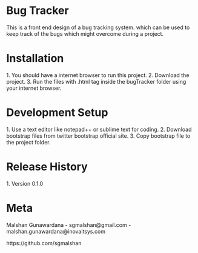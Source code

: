 # Bug Tracker
This is a front end design of a bug tracking system. which can be used to keep track of the bugs which might overcome during a project.

<h1>Installation</h1>
 1. You should have a internet browser to run this project.
 2. Download the project.
 3. Run the files with .html tag inside the bugTracker folder using your internet browser.

<h1>Development Setup</h1>
 1. Use a text editor like notepad++ or sublime text for coding.
 2. Download bootstrap files from twitter bootstrap official site.
 3. Copy bootstrap file to the project folder.
 
<h1>Release History</h1>
 1. Version 0.1.0

<h1>Meta</h1>
 Malshan Gunawardana - sgmalshan@gmail.com - malshan.gunawardana@inovaitsys.com
<p>https://github.com/sgmalshan</p>
